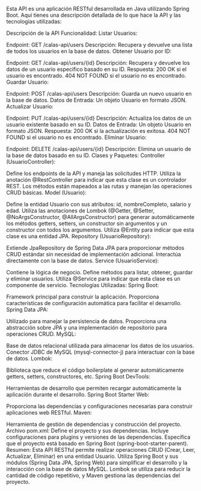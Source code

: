 Esta API es una aplicación RESTful desarrollada en Java utilizando Spring Boot. Aquí tienes una descripción detallada de lo que hace la API y las tecnologías utilizadas:

Descripción de la API
Funcionalidad:
Listar Usuarios:

Endpoint: 
GET /calas-api/users
Descripción: Recupera y devuelve una lista de todos los usuarios en la base de datos.
Obtener Usuario por ID:

Endpoint: 
GET /calas-api/users/{id}
Descripción: Recupera y devuelve los datos de un usuario específico basado en su ID.
Respuesta:
200 OK si el usuario es encontrado.
404 NOT FOUND si el usuario no es encontrado.
Guardar Usuario:

Endpoint: 
POST /calas-api/users
Descripción: Guarda un nuevo usuario en la base de datos.
Datos de Entrada: Un objeto Usuario en formato JSON.
Actualizar Usuario:

Endpoint: 
PUT /calas-api/users/{id}
Descripción: Actualiza los datos de un usuario existente basado en su ID.
Datos de Entrada: Un objeto Usuario en formato JSON.
Respuesta:
200 OK si la actualización es exitosa.
404 NOT FOUND si el usuario no es encontrado.
Eliminar Usuario:

Endpoint: 
DELETE /calas-api/users/{id}
Descripción: Elimina un usuario de la base de datos basado en su ID.
Clases y Paquetes:
Controller (UsuarioController):

Define los endpoints de la API y maneja las solicitudes HTTP.
Utiliza la anotación @RestController para indicar que esta clase es un controlador REST.
Los métodos están mapeados a las rutas y manejan las operaciones CRUD básicas.
Model (Usuario):

Define la entidad Usuario con sus atributos: id, nombreCompleto, salario y edad.
Utiliza las anotaciones de Lombok (@Getter, @Setter, @NoArgsConstructor, @AllArgsConstructor) para generar automáticamente los métodos getters, setters, un constructor sin argumentos y un constructor con todos los argumentos.
Utiliza @Entity para indicar que esta clase es una entidad JPA.
Repository (UsuarioRepository):

Extiende JpaRepository de Spring Data JPA para proporcionar métodos CRUD estándar sin necesidad de implementación adicional.
Interactúa directamente con la base de datos.
Service (UsuarioService):

Contiene la lógica de negocio.
Define métodos para listar, obtener, guardar y eliminar usuarios.
Utiliza @Service para indicar que esta clase es un componente de servicio.
Tecnologías Utilizadas:
Spring Boot:

Framework principal para construir la aplicación.
Proporciona características de configuración automática para facilitar el desarrollo.
Spring Data JPA:

Utilizado para manejar la persistencia de datos.
Proporciona una abstracción sobre JPA y una implementación de repositorio para operaciones CRUD.
MySQL:

Base de datos relacional utilizada para almacenar los datos de los usuarios.
Conector JDBC de MySQL (mysql-connector-j) para interactuar con la base de datos.
Lombok:

Biblioteca que reduce el código boilerplate al generar automáticamente getters, setters, constructores, etc.
Spring Boot DevTools:

Herramientas de desarrollo que permiten recargar automáticamente la aplicación durante el desarrollo.
Spring Boot Starter Web:

Proporciona las dependencias y configuraciones necesarias para construir aplicaciones web RESTful.
Maven:

Herramienta de gestión de dependencias y construcción del proyecto.
Archivo pom.xml:
Define el proyecto y sus dependencias.
Incluye configuraciones para plugins y versiones de las dependencias.
Especifica que el proyecto está basado en Spring Boot (spring-boot-starter-parent).
Resumen:
Esta API RESTful permite realizar operaciones CRUD (Crear, Leer, Actualizar, Eliminar) en una entidad Usuario. Utiliza Spring Boot y sus módulos (Spring Data JPA, Spring Web) para simplificar el desarrollo y la interacción con la base de datos MySQL. Lombok se utiliza para reducir la cantidad de código repetitivo, y Maven gestiona las dependencias del proyecto.
